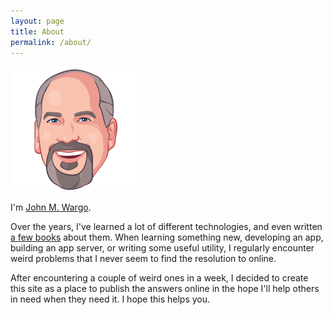 ```yaml
---
layout: page
title: About
permalink: /about/
---
```


![avatar](/assets/jmw-cartoon-200.png)

I'm [John M. Wargo](https://johnwargo.com). 

Over the years, I've learned a lot of different technologies, and even written [a few books](https://johnwargobooks.com) about them. When learning something new, developing an app, building an app server, or writing some useful utility, I regularly encounter weird problems that I never seem to find the resolution to online. 

After encountering a couple of weird ones in a week, I decided to create this site as a place to publish the answers online in the hope I'll help others in need when they need it. I hope this helps you.
